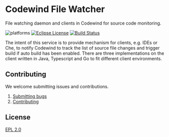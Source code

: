 # Codewind File Watcher
File watching daemon and clients in Codewind for source code monitoring. 

![platforms](https://img.shields.io/badge/runtime-Java%20%7C%20Node%20%7C%20Go-yellow.svg)
[![Eclipse License](https://img.shields.io/badge/license-Eclipse-brightgreen.svg)](https://github.com/eclipse/codewind-filewatchers/blob/master/LICENSE)
[![Build Status](https://ci.eclipse.org/codewind/buildStatus/icon?job=Codewind%2Fcodewind-filewatchers%2Fmaster)](https://ci.eclipse.org/codewind/job/Codewind/job/codewind-filewatchers/job/master/)

The intent of this service is to provide mechanism for clients, e.g. IDEs or Che, to notify Codewind to track the list of source file changes and trigger build if auto build has been enabled. There are three implementations on the client written in Java, Typescript and Go to fit different client environments.

## Contributing
We welcome submitting issues and contributions.
1. [Submitting bugs](https://github.com/eclipse/codewind-filewatchers/issues)
2. [Contributing](CONTRIBUTING.md)

## License
[EPL 2.0](https://www.eclipse.org/legal/epl-2.0/)
